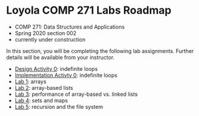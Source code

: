 # Loyola COMP 271 Labs Roadmap

- COMP 271: Data Structures and Applications
- Spring 2020 section 002
- currently under construction

In this section, you will be completing the following lab assignments.
Further details will be available from your instructor.

- [Design Activity 0](https://gist.github.com/klaeufer/8346cc68b9bb979f6fdcc141aed5af3b): indefinite loops
- [Implementation Activty 0](https://gist.github.com/klaeufer/bd1f259a1b648359b09cfe9d20cf1291): indefinite loops
- [Lab 1](https://gist.github.com/klaeufer/6087e9da6f4783e3bc05565ddf33b96c): arrays
- [Lab 2](https://gist.github.com/klaeufer/f41403a8a3fefab152bc245e3273519d): array-based lists
- [Lab 3](https://github.com/LoyolaChicagoCode/cs2-lab3-listperformance-java): performance of array-based vs. linked lists
- [Lab 4](https://github.com/LoyolaChicagoCode/cs2-lab4-wordcount-java): sets and maps
- [Lab 5](https://gist.github.com/klaeufer/841bdf5d49730b37e747f93eaf5f3a91): recursion and the file system
